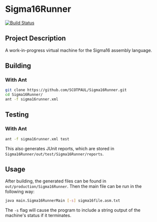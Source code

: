Sigma16Runner
=============

[![Build Status](https://travis-ci.org/SCOTPAUL/Sigma16Runner.svg?branch=master)](https://travis-ci.org/SCOTPAUL/Sigma16Runner)

## Project Description
A work-in-progress virtual machine for the Sigma16 assembly language.

## Building

### With Ant

```bash
git clone https://github.com/SCOTPAUL/Sigma16Runner.git
cd Sigma16Runner/
ant -f sigma16runner.xml
```

## Testing

### With Ant

```bash
ant -f sigma16runner.xml test
```

This also generates JUnit reports, which are stored in `Sigma16Runner/out/test/Sigma16Runner/reports`.

## Usage

After building, the generated files can be found in `out/production/Sigma16Runner`. Then the main file can be run in the following way:

```bash
java main.Sigma16RunnerMain [-s] sigma16file.asm.txt
```

The `-s` flag will cause the program to include a string output of the machine's status if it terminates.
